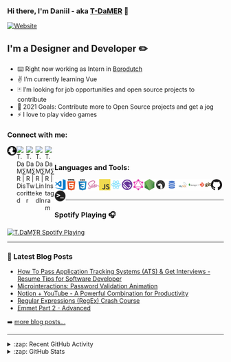### Hi there, I'm Daniil - aka [T-DaMER][website] 👋

[![Website](https://img.shields.io/website?label=https://github.com/T-Damer/myPortfolio&style=for-the-badge&url=https%3A%2F%2Fhttps://github.com/T-Damer/myPortfolio)](https://github.com/T-Damer/myPortfolio)

## I'm a Designer and Developer ✏️

- ⌨️ Right now working as Intern in [Borodutch](https://github.com/Borodutch)
- ✌️ I’m currently learning Vue
- 🃏 I’m looking for job opportunities and open source projects to contribute
- 🏹 2021 Goals: Contribute more to Open Source projects and get a jog
- ⚡ I love to play video games

### Connect with me:

[<img align="left" alt="t-damer.com" width="22px" src="https://raw.githubusercontent.com/iconic/open-iconic/master/svg/globe.svg" />][website]
[<img align="left" alt="T.DaM∑R | Discord" width="22px" src="https://cdn.jsdelivr.net/npm/simple-icons@v3/icons/discord.svg" />][discord]
[<img align="left" alt="T.DaM∑R | Twitter" width="22px" src="https://cdn.jsdelivr.net/npm/simple-icons@v3/icons/twitter.svg" />][twitter]
[<img align="left" alt="T.DaM∑R | LinkedIn" width="22px" src="https://cdn.jsdelivr.net/npm/simple-icons@v3/icons/linkedin.svg" />][linkedin]
[<img align="left" alt="T.DaM∑R | Instagram" width="22px" src="https://cdn.jsdelivr.net/npm/simple-icons@v3/icons/instagram.svg" />][instagram]

<br />

### Languages and Tools:

[<img align="left" alt="Visual Studio Code" width="26px" src="https://raw.githubusercontent.com/github/explore/80688e429a7d4ef2fca1e82350fe8e3517d3494d/topics/visual-studio-code/visual-studio-code.png" />][webdevplaylist]
[<img align="left" alt="HTML5" width="26px" src="https://raw.githubusercontent.com/github/explore/80688e429a7d4ef2fca1e82350fe8e3517d3494d/topics/html/html.png" />][webdevplaylist]
[<img align="left" alt="CSS3" width="26px" src="https://raw.githubusercontent.com/github/explore/80688e429a7d4ef2fca1e82350fe8e3517d3494d/topics/css/css.png" />][cssplaylist]
[<img align="left" alt="Sass" width="26px" src="https://raw.githubusercontent.com/github/explore/80688e429a7d4ef2fca1e82350fe8e3517d3494d/topics/sass/sass.png" />][cssplaylist]
[<img align="left" alt="JavaScript" width="26px" src="https://raw.githubusercontent.com/github/explore/80688e429a7d4ef2fca1e82350fe8e3517d3494d/topics/javascript/javascript.png" />][jsplaylist]
[<img align="left" alt="React" width="26px" src="https://raw.githubusercontent.com/github/explore/80688e429a7d4ef2fca1e82350fe8e3517d3494d/topics/react/react.png" />][reactplaylist]
[<img align="left" alt="Gatsby" width="26px" src="https://raw.githubusercontent.com/github/explore/e94815998e4e0713912fed477a1f346ec04c3da2/topics/gatsby/gatsby.png" />][webdevplaylist]
[<img align="left" alt="GraphQL" width="26px" src="https://raw.githubusercontent.com/github/explore/80688e429a7d4ef2fca1e82350fe8e3517d3494d/topics/graphql/graphql.png" />][webdevplaylist]
[<img align="left" alt="Node.js" width="26px" src="https://raw.githubusercontent.com/github/explore/80688e429a7d4ef2fca1e82350fe8e3517d3494d/topics/nodejs/nodejs.png" />][webdevplaylist]
[<img align="left" alt="Deno" width="26px" src="https://raw.githubusercontent.com/github/explore/361e2821e2dea67711cde99c9c40ed357061cf27/topics/deno/deno.png" />][webdevplaylist]
[<img align="left" alt="SQL" width="26px" src="https://raw.githubusercontent.com/github/explore/80688e429a7d4ef2fca1e82350fe8e3517d3494d/topics/sql/sql.png" />][webdevplaylist]
[<img align="left" alt="MySQL" width="26px" src="https://raw.githubusercontent.com/github/explore/80688e429a7d4ef2fca1e82350fe8e3517d3494d/topics/mysql/mysql.png" />][webdevplaylist]
[<img align="left" alt="MongoDB" width="26px" src="https://raw.githubusercontent.com/github/explore/80688e429a7d4ef2fca1e82350fe8e3517d3494d/topics/mongodb/mongodb.png" />][webdevplaylist]
[<img align="left" alt="Git" width="26px" src="https://raw.githubusercontent.com/github/explore/80688e429a7d4ef2fca1e82350fe8e3517d3494d/topics/git/git.png" />][webdevplaylist]
[<img align="left" alt="GitHub" width="26px" src="https://raw.githubusercontent.com/github/explore/78df643247d429f6cc873026c0622819ad797942/topics/github/github.png" />][webdevplaylist]
[<img align="left" alt="Terminal" width="26px" src="https://raw.githubusercontent.com/github/explore/80688e429a7d4ef2fca1e82350fe8e3517d3494d/topics/terminal/terminal.png" />][webdevplaylist]

<br />
<br />

---

### Spotify Playing 🎧

[<img src="https://now-playing-T.DaM∑R.vercel.app/api/spotify-playing" alt="T.DaM∑R Spotify Playing" width="350" />](https://open.spotify.com/user/docw7ce3k025adqej2zy2d5bi)

---

### 📕 Latest Blog Posts

<!-- BLOG-POST-LIST:START -->

- [How To Pass Application Tracking Systems (ATS) & Get Interviews - Resume Tips for Software Developer](https://dev.to/T.DaM∑R/how-to-pass-application-tracking-systems-ats-get-interviews-resume-tips-for-software-developer-4bmo)
- [Microinteractions: Password Validation Animation](https://dev.to/T.DaM∑R/microinteractions-password-validation-animation-5629)
- [Notion + YouTube - A Powerful Combination for Productivity](https://dev.to/T.DaM∑R/notion-youtube-a-powerful-combination-for-productivity-1def)
- [Regular Expressions (RegEx) Crash Course](https://dev.to/T.DaM∑R/regular-expressions-regex-crash-course-248n)
- [Emmet Part 2 - Advanced](https://dev.to/T.DaM∑R/emmet-part-2-advanced-4c65)
<!-- BLOG-POST-LIST:END -->

➡️ [more blog posts...](https://T.DaM∑R.com)

---

<details>
  <summary>:zap: Recent GitHub Activity</summary>
  
<!--START_SECTION:activity-->
1. 🗣 Commented on [#1](https://github.com/T.DaM∑R/portfolio-sass/issues/1) in [T.DaM∑R/portfolio-sass](https://github.com/T.DaM∑R/portfolio-sass)
2. 🎉 Merged PR [#1](https://github.com/T.DaM∑R/portfolio-sass/pull/1) in [T.DaM∑R/portfolio-sass](https://github.com/T.DaM∑R/portfolio-sass)
3. 🗣 Commented on [#10](https://github.com/T.DaM∑R/T.DaM∑R-vscode-theme/issues/10) in [T.DaM∑R/T.DaM∑R-vscode-theme](https://github.com/T.DaM∑R/T.DaM∑R-vscode-theme)
4. 🗣 Commented on [#11](https://github.com/T.DaM∑R/T.DaM∑R-vscode-theme/issues/11) in [T.DaM∑R/T.DaM∑R-vscode-theme](https://github.com/T.DaM∑R/T.DaM∑R-vscode-theme)
5. ❌ Closed PR [#1](https://github.com/T.DaM∑R/spotify-now-playing/pull/1) in [T.DaM∑R/spotify-now-playing](https://github.com/T.DaM∑R/spotify-now-playing)
<!--END_SECTION:activity-->

</details>

<details>
  <summary>:zap: GitHub Stats</summary>

  <img align="left" alt="T.DaM∑R's GitHub Stats" src="https://github-readme-stats.T.DaM∑R.vercel.app/api?username=T.DaM∑R&show_icons=true&hide_border=true" />

</details>

[website]: https://T.DaM∑R.com
[discord]: https://discord.com/users/287475060493516810
[twitter]: https://twitter.com/T.DaM∑R
[youtube]: https://youtube.com/T.DaM∑R
[instagram]: https://instagram.com/T.DaM∑R
[linkedin]: https://linkedin.com/in/T.DaM∑R
[webdevplaylist]: https://www.youtube.com/playlist?list=PLkwxH9e_vrAJ0WbEsFA9W3I1W-g_BTsbt
[jsplaylist]: https://www.youtube.com/playlist?list=PLkwxH9e_vrALRJKu7wfXby3MKeflhTu6B
[cssplaylist]: https://www.youtube.com/playlist?list=PLkwxH9e_vrALSdvZuEh6gqQdmDoDIoqz4
[reactplaylist]: https://www.youtube.com/playlist?list=PLkwxH9e_vrAK4TdffpxKY3QGyHCpxFcQ0
